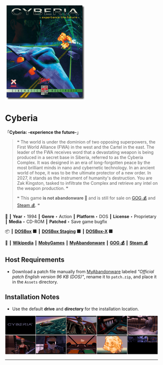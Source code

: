 ![](Thumbnail.png "application-thumbnail")

# Cyberia

「**Cyberia: -experience the future-**」

> ❝ The world is under the dominion of two opposing superpowers, the First World Alliance (FWA) in the west and the Cartel in the east. The leader of the FWA receives word that a devastating weapon is being produced in a secret base in Siberia, referred to as the Cyberia Complex. It was designed in an era of long-forgotten peace by the most brilliant minds in nano and cybernetic technology. In an ancient world of hope, it was to be the ultimate protector of a new order. In 2027, it stands as the instrument of humanity's destruction. You are Zak Kingston, tasked to infiltrate the Complex and retrieve any intel on the weapon production. ❞
>
> ❝ This game **is not abandonware 🚫** and is still for sale on [GOG 💰](https://www.gog.com/en/game/cyberia) and [Steam 💰](https://store.steampowered.com/app/624080/Cyberia/). ❞
>

📌 ┃ **Year** ‣ 1994 ┃ **Genre** ‣ Action ┃ **Platform** ‣ DOS ┃ **License** ‣ Proprietary ┃ **Media** ‣ CD-ROM ┃ **Patched** ‣ Save game bugfix 

📦 ┃ **[DOSBox](https://www.dosbox.com/) 🟩** ┃ **[DOSBox Staging](https://dosbox-staging.github.io/) 🟩** ┃ **[DOSBox-X](https://dosbox-x.com/) 🟩** 

📎 ┃ **[Wikipedia](https://en.wikipedia.org/wiki/Cyberia_(video_game))** ┃ **[MobyGames](https://www.mobygames.com/game/810/cyberia/)** ┃ **[MyAbandonware](https://www.myabandonware.com/game/cyberia-7pp)** ┃ **[GOG 💰](https://www.gog.com/en/game/cyberia)** ┃ **[Steam 💰](https://store.steampowered.com/app/624080/Cyberia/)** 

## Host Requirements
- Download a patch file manually from [MyAbandonware](https://www.myabandonware.com/game/cyberia-7pp) labeled *"Official patch English version 96 KB (DOS)"*, rename it to `patch.zip`, and place it in the `Assets` directory.

## Installation Notes
- Use the default **drive** and **directory** for the installation location.

![](Montage.png "Cyberia")

---

